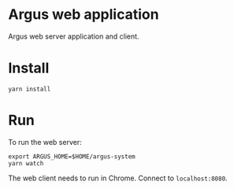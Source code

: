# Argus web application

Argus web server application and client.

# Install

```
yarn install
```

# Run

To run the web server:

```
export ARGUS_HOME=$HOME/argus-system
yarn watch
```

The web client needs to run in Chrome. Connect to `localhost:8080`.